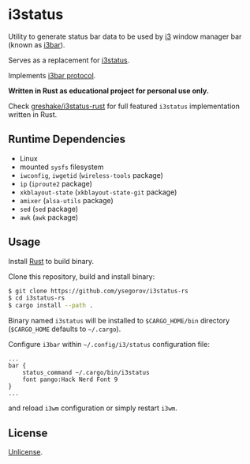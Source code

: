 # i3status

Utility to generate status bar data to be used by [i3][i3] window manager bar
(known as [i3bar][i3bar]).

Serves as a replacement for [i3status][i3status].

Implements [i3bar protocol][i3bar-protocol].

**Written in Rust as educational project for personal use only.**

Check [greshake/i3status-rust][i3status-rust] for full featured `i3status`
implementation written in Rust.


## Runtime Dependencies

- Linux
- mounted `sysfs` filesystem
- `iwconfig`, `iwgetid` (`wireless-tools` package)
- `ip` (`iproute2` package)
- `xkblayout-state` (`xkblayout-state-git` package)
- `amixer` (`alsa-utils` package)
- `sed` (`sed` package)
- `awk` (`awk` package)


## Usage

Install [Rust][rust-install] to build binary.

Clone this repository, build and install binary:

```sh
$ git clone https://github.com/ysegorov/i3status-rs
$ cd i3status-rs
$ cargo install --path .
```

Binary named `i3status` will be installed to `$CARGO_HOME/bin` directory
(`$CARGO_HOME` defaults to `~/.cargo`).

Configure `i3bar` within `~/.config/i3/status` configuration file:

```
...
bar {
    status_command ~/.cargo/bin/i3status
    font pango:Hack Nerd Font 9
}
...
```

and reload `i3wm` configuration or simply restart `i3wm`.


## License

[Unlicense][unlicense].


[i3]: https://i3wm.org/
[i3bar]: https://i3wm.org/docs/userguide.html#_configuring_i3bar
[i3status]: https://i3wm.org/i3status/manpage.html
[i3bar-protocol]: https://i3wm.org/docs/i3bar-protocol.html
[rust-install]: https://www.rust-lang.org/tools/install
[unlicense]: http://unlicense.org
[i3status-rust]: https://github.com/greshake/i3status-rust
